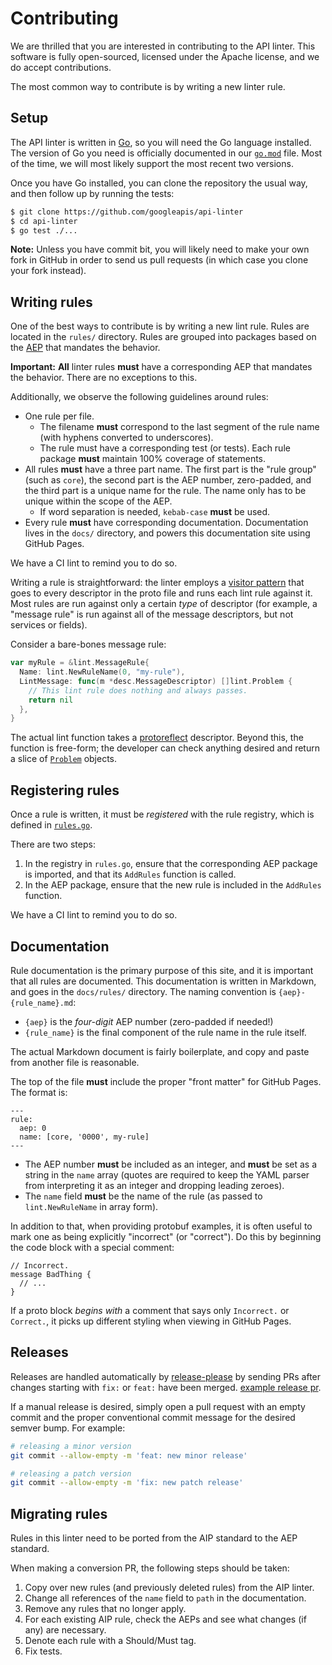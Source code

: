 ---
---

# Contributing

We are thrilled that you are interested in contributing to the API linter. This
software is fully open-sourced, licensed under the Apache license, and we do
accept contributions.

The most common way to contribute is by writing a new linter rule.

## Setup

The API linter is written in [Go][], so you will need the Go language
installed. The version of Go you need is officially documented in our
[`go.mod`][] file. Most of the time, we will most likely support the most
recent two versions.

Once you have Go installed, you can clone the repository the usual way, and
then follow up by running the tests:

```bash
$ git clone https://github.com/googleapis/api-linter
$ cd api-linter
$ go test ./...
```

**Note:** Unless you have commit bit, you will likely need to make your own
fork in GitHub in order to send us pull requests (in which case you clone your
fork instead).

## Writing rules

One of the best ways to contribute is by writing a new lint rule. Rules are
located in the `rules/` directory. Rules are grouped into packages based on the
[AEP][] that mandates the behavior.

**Important:** **All** linter rules **must** have a corresponding AEP that
mandates the behavior. There are no exceptions to this.

Additionally, we observe the following guidelines around rules:

- One rule per file.
  - The filename **must** correspond to the last segment of the rule name (with
    hyphens converted to underscores).
  - The rule must have a corresponding test (or tests). Each rule package
    **must** maintain 100% coverage of statements.
- All rules **must** have a three part name. The first part is the "rule group"
  (such as `core`), the second part is the AEP number, zero-padded, and the
  third part is a unique name for the rule. The name only has to be unique
  within the scope of the AEP.
  - If word separation is needed, `kebab-case` **must** be used.
- Every rule **must** have corresponding documentation. Documentation lives in
  the `docs/` directory, and powers this documentation site using GitHub Pages.

We have a CI lint to remind you to do so.

Writing a rule is straightforward: the linter employs a [visitor pattern][]
that goes to every descriptor in the proto file and runs each lint rule against
it. Most rules are run against only a certain _type_ of descriptor (for
example, a "message rule" is run against all of the message descriptors, but
not services or fields).

Consider a bare-bones message rule:

```go
var myRule = &lint.MessageRule{
  Name: lint.NewRuleName(0, "my-rule"),
  LintMessage: func(m *desc.MessageDescriptor) []lint.Problem {
    // This lint rule does nothing and always passes.
    return nil
  },
}
```

The actual lint function takes a [protoreflect][] descriptor. Beyond this, the
function is free-form; the developer can check anything desired and return a
slice of [`Problem`][] objects.

## Registering rules

Once a rule is written, it must be _registered_ with the rule registry, which
is defined in [`rules.go`][].

There are two steps:

1. In the registry in `rules.go`, ensure that the corresponding AEP package is
   imported, and that its `AddRules` function is called.
2. In the AEP package, ensure that the new rule is included in the `AddRules`
   function.

We have a CI lint to remind you to do so.

## Documentation

Rule documentation is the primary purpose of this site, and it is important
that all rules are documented. This documentation is written in Markdown, and
goes in the `docs/rules/` directory. The naming convention is
`{aep}-{rule_name}.md`:

- `{aep}` is the _four-digit_ AEP number (zero-padded if needed!)
- `{rule_name}` is the final component of the rule name in the rule itself.

The actual Markdown document is fairly boilerplate, and copy and paste from
another file is reasonable.

The top of the file **must** include the proper "front matter" for GitHub
Pages. The format is:

    ---
    rule:
      aep: 0
      name: [core, '0000', my-rule]
    ---

- The AEP number **must** be included as an integer, and **must** be set as a
  string in the `name` array (quotes are required to keep the YAML parser from
  interpreting it as an integer and dropping leading zeroes).
- The `name` field **must** be the name of the rule (as passed to
  `lint.NewRuleName` in array form).

In addition to that, when providing protobuf examples, it is often useful to
mark one as being explicitly "incorrect" (or "correct"). Do this by beginning
the code block with a special comment:

```
// Incorrect.
message BadThing {
  // ...
}
```

If a proto block _begins with_ a comment that says only `Incorrect.` or
`Correct.`, it picks up different styling when viewing in GitHub Pages.

## Releases

Releases are handled automatically by [release-please][] by sending PRs
after changes starting with `fix:` or `feat:` have been merged.
[example release pr][].

If a manual release is desired, simply open a pull request with an empty commit
and the proper conventional commit message for the desired semver bump. For example:

```sh
# releasing a minor version
git commit --allow-empty -m 'feat: new minor release'

# releasing a patch version
git commit --allow-empty -m 'fix: new patch release'
```

## Migrating rules
Rules in this linter need to be ported from the AIP standard to the AEP standard.

When making a conversion PR, the following steps should be taken:

1. Copy over new rules (and previously deleted rules) from the AIP linter.
2. Change all references of the `name` field to `path` in the documentation.
3. Remove any rules that no longer apply.
4. For each existing AIP rule, check the AEPs and see what changes (if any) are necessary.
5. Denote each rule with a Should/Must tag.
6. Fix tests.

<!-- prettier-ignore-start -->
[aep]: https://aep.dev/
[go]: https://golang.org/
[`go.mod`]: https://github.com/googleapis/api-linter/blob/main/go.mod
[`problem`]: https://godoc.org/github.com/googleapis/api-linter/lint#Problem
[protoreflect]: https://godoc.org/github.com/jhump/protoreflect
[`rules.go`]: https://github.com/googleapis/api-linter/blob/main/rules/rules.go
[visitor pattern]: https://en.wikipedia.org/wiki/Visitor_pattern
[release-please]: https://github.com/googleapis/release-please
[example release pr]: https://github.com/googleapis/api-linter/pull/1290
<!-- prettier-ignore-end -->
